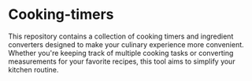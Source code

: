 # Cooking-timers
This repository contains a collection of cooking timers and ingredient converters designed to make your culinary experience more convenient. Whether you're keeping track of multiple cooking tasks or converting measurements for your favorite recipes, this tool aims to simplify your kitchen routine.
